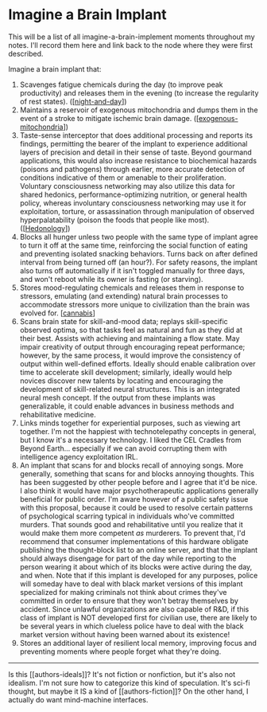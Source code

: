 # Imagine a Brain Implant

This will be a list of all imagine-a-brain-implement moments throughout my notes.  I'll record them here and link back to the node where they were first described.

Imagine a brain implant that:
1.  Scavenges fatigue chemicals during the day (to improve peak productivity) and releases them in the evening (to increase the regularity of rest states). ([[night-and-day]])
2.  Maintains a reservoir of exogenous mitochondria and dumps them in the event of a stroke to mitigate ischemic brain damage. ([[exogenous-mitochondria]])
3.  Taste-sense interceptor that does additional processing and reports its findings, permitting the bearer of the implant to experience additional layers of precision and detail in their sense of taste.  Beyond gourmand applications, this would also increase resistance to biochemical hazards (poisons and pathogens) through earlier, more accurate detection of conditions indicative of them or amenable to their proliferation.  Voluntary consciousness networking may also utilize this data for shared hedonics, performance-optimizing nutrition, or general health policy, whereas involuntary consciousness networking may use it for exploitation, torture, or assassination through manipulation of observed hyperpalatability (poison the foods that people like most).  ([[Hedonology]])
4.  Blocks all hunger unless two people with the same type of implant agree to turn it off at the same time, reinforcing the social function of eating and preventing isolated snacking behaviors.  Turns back on after defined interval from being turned off (an hour?).  For safety reasons, the implant also turns off automatically if it isn't toggled manually for three days, and won't reboot while its owner is fasting (or starving).
5.  Stores mood-regulating chemicals and releases them in response to stressors, emulating (and extending) natural brain processes to accommodate stressors more unique to civilization than the brain was evolved for. [[cannabis]]
6.  Scans brain state for skill-and-mood data; replays skill-specific observed optima, so that tasks feel as natural and fun as they did at their best.  Assists with achieving and maintaining a flow state.  May impair creativity of output through encouraging repeat performance; however, by the same process, it would improve the consistency of output within well-defined efforts.  Ideally should enable calibration over time to accelerate skill development; similarly, ideally would help novices discover new talents by locating and encouraging the development of skill-related neural structures.  This is an integrated neural mesh concept.  If the output from these implants was generalizable, it could enable advances in business methods and rehabilitative medicine.
7.  Links minds together for experiential purposes, such as viewing art together.  I'm not the happiest with technotelepathy concepts in general, but I know it's a necessary technology.  I liked the CEL Cradles from Beyond Earth... especially if we can avoid corrupting them with intelligence agency exploitation IRL.
8.  An implant that scans for and blocks recall of annoying songs.  More generally, something that scans for and blocks annoying thoughts.  This has been suggested by other people before and I agree that it'd be nice.  I also think it would have major psychotherapeutic applications generally beneficial for public order.  I'm aware however of a public safety issue with this proposal, because it could be used to resolve certain patterns of psychological scarring typical in individuals who've committed murders.  That sounds good and rehabilitative until you realize that it would make them more competent *as* murderers.  To prevent that, I'd recommend that consumer implementations of this hardware obligate publishing the thought-block list to an online server, and that the implant should always disengage for part of the day while reporting to the person wearing it about which of its blocks were active during the day, and when.  Note that if this implant is developed for any purposes, police will someday have to deal with black market versions of this implant specialized for making criminals not think about crimes they've committed in order to ensure that they won't betray themselves by accident.  Since unlawful organizations are also capable of R&D, if this class of implant is NOT developed first for civilian use, there are likely to be several years in which clueless police have to deal with the black market version without having been warned about its existence!
9.  Stores an additional layer of resilient local memory, improving focus and preventing moments where people forget what they're doing.

---
Is this [[authors-ideals]]?  It's not fiction or nonfiction, but it's also not idealism.  I'm not sure how to categorize this kind of speculation.  It's sci-fi thought, but maybe it IS a kind of [[authors-fiction]]?  On the other hand, I actually do want mind-machine interfaces.

[//begin]: # "Autogenerated link references for markdown compatibility"
[night-and-day]: night-and-day.md "night-and-day"
[exogenous-mitochondria]: exogenous-mitochondria.md "Exogenous Mitochondria"
[Hedonology]: hedonology.md "Hedonology"
[cannabis]: cannabis.md "cannabis"
[//end]: # "Autogenerated link references"